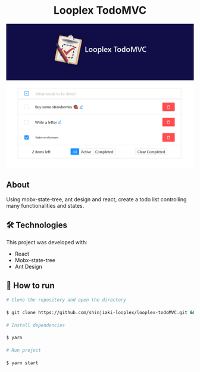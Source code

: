 <h1 align="center">
  Looplex TodoMVC
</h1>

<div align="center">
  <img src="./src/assets/images/Looplex_TodoMVC.PNG" alt="looplex-todomvc">
</div>

## About

Using mobx-state-tree, ant design and react, create a todo list controlling many functionalities and states.

## 🛠️ Technologies

This project was developed with:

- React
- Mobx-state-tree
- Ant Design

## 🚀 How to run

```bash
# Clone the repository and open the directory

$ git clone https://github.com/shinjiaki-looplex/looplex-todoMVC.git && cd looplex-todomvc

# Install dependencies

$ yarn

# Run project

$ yarn start

```